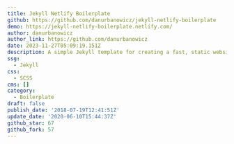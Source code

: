 ```yaml
---
title: Jekyll Netlify Boilerplate
github: https://github.com/danurbanowicz/jekyll-netlify-boilerplate
demo: https://jekyll-netlify-boilerplate.netlify.com/
author: danurbanowicz
author_link: https://github.com/danurbanowicz
date: 2023-11-27T05:09:19.151Z
description: A simple Jekyll template for creating a fast, static website on Netlify
ssg:
  - Jekyll
css:
  - SCSS
cms: []
category:
  - Boilerplate
draft: false
publish_date: '2018-07-19T12:41:51Z'
update_date: '2020-06-10T15:44:37Z'
github_star: 67
github_fork: 57
---
```

